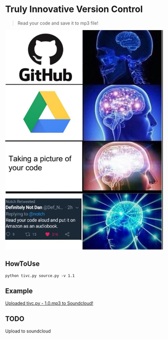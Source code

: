 # Truly Innovative Version Control

> Read your code and save it to mp3 file!

![img](img.jpg)


## HowToUse

```
python tivc.py source.py -v 1.1
```

## Example

[Uploaded tivc.py - 1.0.mp3 to Soundcloud!](https://soundcloud.com/20chan/tivcpy-10)

## TODO

Upload to soundcloud

